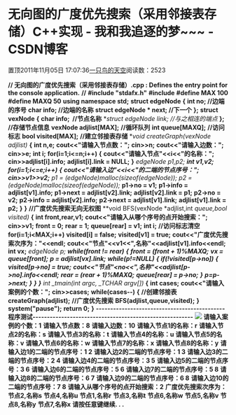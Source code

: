 
# 无向图的广度优先搜索（采用邻接表存储）C++实现 - 我和我追逐的梦~~~ - CSDN博客


置顶2011年11月05日 17:07:36[一只鸟的天空](https://me.csdn.net/heyongluoyao8)阅读数：2523


**// 无向图的广度优先搜索（采用邻接表存储）.cpp : Defines the entry point for the console application.**
**//**
**\#include "stdafx.h"**
**\#include<iostream>**
**\#define MAX 100**
**\#define MAXQ 50**
**using namespace std;**
**struct edgeNode**
**{**
**int no; //边端的序号**
**char info; //边端的名称**
**struct edgeNode * next; //下一个**
**};**
**struct vexNode**
**{**
**char info;  //节点名称**
**struct edgeNode *link; //与之相连的端点**
**};**
**//存储节点信息**
**vexNode adjlist[MAX];**
**//循环队列**
**int queue[MAXQ];**
**//访问标志**
**bool visited[MAX];**
**//建立邻接表存储**
**void createGraph(vexNode *adjlist)**
**{**
**int n,e;**
**cout<<"请输入节点数：";**
**cin>>n;**
**cout<<"请输入边数：";**
**cin>>e;**
**int i;**
**for(i=1;i<=n;i++)**
**{**
**cout<<"请输入节点"<<i<<"的名称：";**
**cin>>adjlist[i].info;**
**adjlist[i].link = NULL;**
**}**
**edgeNode *p1,*p2;**
**int v1,v2;**
**for(i=1;i<=e;i++)**
**{**
**cout<<"请输入边"<<i<<"的二端的节点序号：";**
**cin>>v1>>v2;**
**p1 = (edgeNode*)malloc(sizeof(edgeNode));**
**p2 = (edgeNode*)malloc(sizeof(edgeNode));**
**p1->no = v1;**
**p1->info = adjlist[v1].info;**
**p1->next = adjlist[v2].link;**
**adjlist[v2].link = p1;**
**p2->no = v2;**
**p2->info = adjlist[v2].info;**
**p2->next = adjlist[v1].link;**
**adjlist[v1].link = p2;**
**}**
**}**
**//广度优先搜索无向无权图**
**void BFS(vexNode *adjlist,int *queue,bool *visited)**
**{**
**int front,rear,v1;**
**cout<<"请输入从哪个序号的点开始搜索：";**
**cin>>v1;**
**front = 0;**
**rear = 1;**
**queue[rear] = v1;**
**int i;**
**//访问标志清空**
**for(i=1;i<MAX;i++)**
**visited[i] = false;**
**visited[v1] = true;**
**cout<<"广度优先搜索次序为："<<endl;**
**cout<<"节点"<<v1<<",名称"<<adjlist[v1].info<<endl;**
**int vx;**
**edgeNode *p;**
**while(front != rear)**
**{**
**front = (front + 1)%MAXQ;**
**vx = queue[front];**
**p = adjlist[vx].link;**
**while(p!=NULL)**
**{**
**if(!visited[p->no])**
**{**
**visited[p->no] = true;**
**cout<<"节点"<<p->no<<",名称"<<adjlist[p->no].info<<endl;**
**rear = (rear + 1)%MAXQ;**
**queue[rear] = p->no;**
**}**
**p=p->next;**
**}**
**}**
**}**
**int _tmain(int argc, _TCHAR* argv[])**
**{**
**int cases;**
**cout<<"请输入案例的个数：";**
**cin>>cases;**
**while(cases--)**
**{**
**//创建邻接表**
**createGraph(adjlist);**
**//广度优先搜索**
**BFS(adjlist,queue,visited);**
**}**
**system("pause");**
**return 0;**
**}**
**---------------------------------------------程序测试--------------------------------------------------------**
![](http://hi.csdn.net/attachment/201111/5/0_13204903657yzy.gif)
**请输入案例的个数：1**
**请输入节点数：8**
**请输入边数：10**
**请输入节点1的名称：r**
**请输入节点2的名称：s**
**请输入节点3的名称：t**
**请输入节点4的名称：u**
**请输入节点5的名称：v**
**请输入节点6的名称：w**
**请输入节点7的名称：x**
**请输入节点8的名称：y**
**请输入边1的二端的节点序号：1 2**
**请输入边2的二端的节点序号：1 3**
**请输入边3的二端的节点序号：2 4**
**请输入边4的二端的节点序号：3 5**
**请输入边5的二端的节点序号：3 6**
**请输入边6的二端的节点序号：5 6**
**请输入边7的二端的节点序号：5 8**
**请输入边8的二端的节点序号：6 7**
**请输入边9的二端的节点序号：6 8**
**请输入边10的二端的节点序号：7 8**
**请输入从哪个序号的点开始搜索：2**
**广度优先搜索次序为：**
**节点2,名称s**
**节点4,名称u**
**节点1,名称r**
**节点3,名称t**
**节点6,名称w**
**节点5,名称v**
**节点8,名称y**
**节点7,名称x**
**请按任意键继续. . .**

